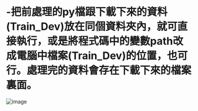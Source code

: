 # -把前處理的py檔跟下載下來的資料(Train_Dev)放在同個資料夾內，就可直接執行，或是將程式碼中的變數path改成電腦中檔案(Train_Dev)的位置，也可行。處理完的資料會存在下載下來的檔案裏面。
![image](https://user-images.githubusercontent.com/67794071/112479175-bf1bde80-8daf-11eb-95c0-357fcef49215.png)

